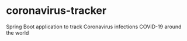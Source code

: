 # coronavirus-tracker
Spring Boot application to track Coronavirus infections COVID-19 around the world
